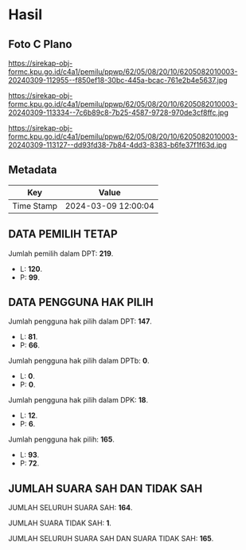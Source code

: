 # Hasil

## Foto C Plano

https://sirekap-obj-formc.kpu.go.id/c4a1/pemilu/ppwp/62/05/08/20/10/6205082010003-20240309-112955--f850ef18-30bc-445a-bcac-761e2b4e5637.jpg

https://sirekap-obj-formc.kpu.go.id/c4a1/pemilu/ppwp/62/05/08/20/10/6205082010003-20240309-113334--7c6b89c8-7b25-4587-9728-970de3cf8ffc.jpg

https://sirekap-obj-formc.kpu.go.id/c4a1/pemilu/ppwp/62/05/08/20/10/6205082010003-20240309-113127--dd93fd38-7b84-4dd3-8383-b6fe37f1f63d.jpg


## Metadata

| Key        | Value               |
| ---------- | ------------------- |
| Time Stamp | 2024-03-09 12:00:04 |


## DATA PEMILIH TETAP

Jumlah pemilih dalam DPT: **219**.
 * L: **120**.
 * P: **99**.

## DATA PENGGUNA HAK PILIH

Jumlah pengguna hak pilih dalam DPT: **147**.
 * L: **81**.
 * P: **66**.

Jumlah pengguna hak pilih dalam DPTb: **0**.
 * L: **0**.
 * P: **0**.

Jumlah pengguna hak pilih dalam DPK: **18**.
 * L: **12**.
 * P: **6**.

Jumlah pengguna hak pilih: **165**.
 * L: **93**.
 * P: **72**.

## JUMLAH SUARA SAH DAN TIDAK SAH

JUMLAH SELURUH SUARA SAH: **164**.

JUMLAH SUARA TIDAK SAH: **1**.

JUMLAH SELURUH SUARA SAH DAN SUARA TIDAK SAH: **165**.


